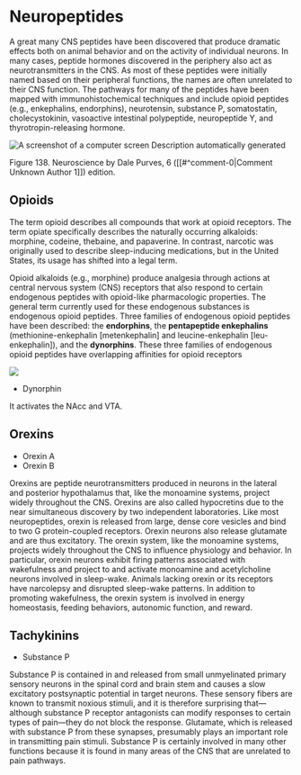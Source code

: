 # Neuropeptides

A great many CNS peptides have been discovered that produce dramatic effects both on animal behavior and on the activity of individual neurons. In many cases, peptide hormones discovered in the periphery also act as neurotransmitters in the CNS. As most of these peptides were initially named based on their peripheral functions, the names are often unrelated to their CNS function. The pathways for many of the peptides have been mapped with immunohistochemical techniques and include opioid peptides (e.g., enkephalins, endorphins), neurotensin, substance P, somatostatin, cholecystokinin, vasoactive intestinal polypeptide, neuropeptide Y, and thyrotropin-releasing hormone.

![A screenshot of a computer screen  Description automatically generated](<2 - Source Material/Masters/attachments/A screenshot of a computer screen  Description automatically generated.png>)

Figure 138. Neuroscience by Dale Purves, 6 ([[#^comment-0|Comment Unknown Author 1]]) edition.

## Opioids

The term opioid describes all compounds that work at opioid receptors. The term opiate specifically describes the naturally occurring alkaloids: morphine, codeine, thebaine, and papaverine. In contrast, narcotic was originally used to describe sleep-inducing medications, but in the United States, its usage has shifted into a legal term.

Opioid alkaloids (e.g., morphine) produce analgesia through actions at central nervous system (CNS) receptors that also respond to certain endogenous peptides with opioid-like pharmacologic properties. The general term currently used for these endogenous substances is endogenous opioid peptides. Three families of endogenous opioid peptides have been described: the **endorphins**, the **pentapeptide enkephalins** (methionine-enkephalin [metenkephalin] and leucine-enkephalin [leu-enkephalin]), and the **dynorphins**. These three families of endogenous opioid peptides have overlapping affinities for opioid receptors

**![](<2 - Source Material/Masters/attachments/Attachment 114.png>)**

- Dynorphin

It activates the NAcc and VTA.

## Orexins

- Orexin A
- Orexin B

Orexins are peptide neurotransmitters produced in neurons in the lateral and posterior hypothalamus that, like the monoamine systems, project widely throughout the CNS. Orexins are also called hypocretins due to the near simultaneous discovery by two independent laboratories. Like most neuropeptides, orexin is released from large, dense core vesicles and bind to two G protein-coupled receptors. Orexin neurons also release glutamate and are thus excitatory. The orexin system, like the monoamine systems, projects widely throughout the CNS to influence physiology and behavior. In particular, orexin neurons exhibit firing patterns associated with wakefulness and project to and activate monoamine and acetylcholine neurons involved in sleep-wake. Animals lacking orexin or its receptors have narcolepsy and disrupted sleep-wake patterns. In addition to promoting wakefulness, the orexin system is involved in energy homeostasis, feeding behaviors, autonomic function, and reward.

## Tachykinins

- Substance P

Substance P is contained in and released from small unmyelinated primary sensory neurons in the spinal cord and brain stem and causes a slow excitatory postsynaptic potential in target neurons. These sensory fibers are known to transmit noxious stimuli, and it is therefore surprising that—although substance P receptor antagonists can modify responses to certain types of pain—they do not block the response. Glutamate, which is released with substance P from these synapses, presumably plays an important role in transmitting pain stimuli. Substance P is certainly involved in many other functions because it is found in many areas of the CNS that are unrelated to pain pathways.